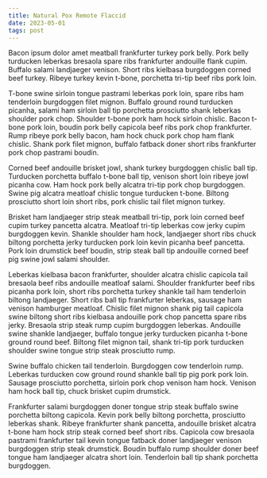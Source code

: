 ```yaml
---
title: Natural Pox Remote Flaccid
date: 2023-05-01
tags: post
---
```


Bacon ipsum dolor amet meatball frankfurter turkey pork belly.  Pork belly turducken leberkas bresaola spare ribs frankfurter andouille flank cupim.  Buffalo salami landjaeger venison.  Short ribs kielbasa burgdoggen corned beef turkey.  Ribeye turkey kevin t-bone, porchetta tri-tip beef ribs pork loin.

T-bone swine sirloin tongue pastrami leberkas pork loin, spare ribs ham tenderloin burgdoggen filet mignon.  Buffalo ground round turducken picanha, salami ham sirloin ball tip porchetta prosciutto shank leberkas shoulder pork chop.  Shoulder t-bone pork ham hock sirloin chislic.  Bacon t-bone pork loin, boudin pork belly capicola beef ribs pork chop frankfurter.  Rump ribeye pork belly bacon, ham hock chuck pork chop ham flank chislic.  Shank pork filet mignon, buffalo fatback doner short ribs frankfurter pork chop pastrami boudin.

Corned beef andouille brisket jowl, shank turkey burgdoggen chislic ball tip.  Turducken porchetta buffalo t-bone ball tip, venison short loin ribeye jowl picanha cow.  Ham hock pork belly alcatra tri-tip pork chop burgdoggen.  Swine pig alcatra meatloaf chislic tongue turducken t-bone.  Biltong prosciutto short loin short ribs, pork chislic tail filet mignon turkey.

Brisket ham landjaeger strip steak meatball tri-tip, pork loin corned beef cupim turkey pancetta alcatra.  Meatloaf tri-tip leberkas cow jerky cupim burgdoggen kevin.  Shankle shoulder ham hock, landjaeger short ribs chuck biltong porchetta jerky turducken pork loin kevin picanha beef pancetta.  Pork loin drumstick beef boudin, strip steak ball tip andouille corned beef pig swine jowl salami shoulder.

Leberkas kielbasa bacon frankfurter, shoulder alcatra chislic capicola tail bresaola beef ribs andouille meatloaf salami.  Shoulder frankfurter beef ribs picanha pork loin, short ribs porchetta turkey shankle tail ham tenderloin biltong landjaeger.  Short ribs ball tip frankfurter leberkas, sausage ham venison hamburger meatloaf.  Chislic filet mignon shank pig tail capicola swine biltong short ribs kielbasa andouille pork chop pancetta spare ribs jerky.  Bresaola strip steak rump cupim burgdoggen leberkas.  Andouille swine shankle landjaeger, buffalo tongue jerky turducken picanha t-bone ground round beef.  Biltong filet mignon tail, shank tri-tip pork turducken shoulder swine tongue strip steak prosciutto rump.

Swine buffalo chicken tail tenderloin.  Burgdoggen cow tenderloin rump.  Leberkas turducken cow ground round shankle ball tip pig pork pork loin.  Sausage prosciutto porchetta, sirloin pork chop venison ham hock.  Venison ham hock ball tip, chuck brisket cupim drumstick.

Frankfurter salami burgdoggen doner tongue strip steak buffalo swine porchetta biltong capicola.  Kevin pork belly biltong porchetta, prosciutto leberkas shank.  Ribeye frankfurter shank pancetta, andouille brisket alcatra t-bone ham hock strip steak corned beef short ribs.  Capicola cow bresaola pastrami frankfurter tail kevin tongue fatback doner landjaeger venison burgdoggen strip steak drumstick.  Boudin buffalo rump shoulder doner beef tongue ham landjaeger alcatra short loin.  Tenderloin ball tip shank porchetta burgdoggen.